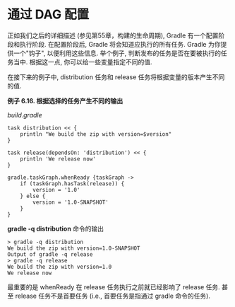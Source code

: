 # 通过 DAG 配置

正如我们之后的详细描述 (参见第55章，构建的生命周期), Gradle 有一个配置阶段和执行阶段.
在配置阶段后,
Gradle 将会知道应执行的所有任务.
Gradle 为你提供一个"钩子",
以便利用这些信息.
举个例子,
判断发布的任务是否在要被执行的任务当中.
根据这一点,
你可以给一些变量指定不同的值.

在接下来的例子中,
distribution 任务和 release 任务将根据变量的版本产生不同的值.

**例子 6.16. 根据选择的任务产生不同的输出**

*build.gradle*

    task distribution << {
        println "We build the zip with version=$version"
    }

    task release(dependsOn: 'distribution') << {
        println 'We release now'
    }

    gradle.taskGraph.whenReady {taskGraph ->
        if (taskGraph.hasTask(release)) {
            version = '1.0'
        } else {
            version = '1.0-SNAPSHOT'
        }
    }

**gradle -q distribution** 命令的输出

    > gradle -q distribution
    We build the zip with version=1.0-SNAPSHOT
    Output of gradle -q release
    > gradle -q release
    We build the zip with version=1.0
    We release now

最重要的是 whenReady 在 release 任务执行之前就已经影响了 release 任务.
甚至 release 任务不是首要任务 (i.e., 首要任务是指通过 gradle 命令的任务).


